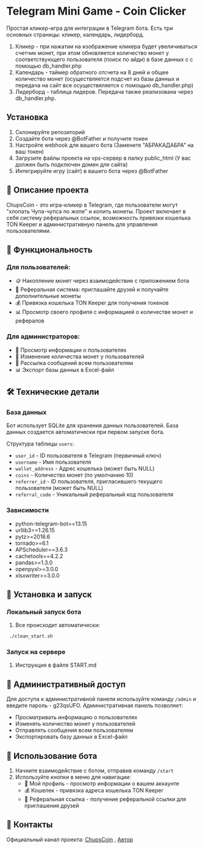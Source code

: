 # Telegram Mini Game - Coin Clicker

Простая кликер-игра для интеграции в Telegram бота. Есть три основных страницы: кликер, календарь, лидерборд. 
1. Кликер - при нажатии на изображение кликера будет увеличиваться счетчик монет, при этом обновляется количество монет у соответствующего пользователя (поиск по айди) в базе данных c с помощью db_handler.php
2. Календарь - таймер обратного отсчета на 8 дней и общее количество монет (осуществляется подсчет из базы данных и передача на сайт все осуществяляется с помощью db_handler.php)
3. Лидерборд - таблица лидеров. Передача также реализована через db_handler.php.

## Установка

1. Склонируйте репозиторий
2. Создайте бота через @BotFather и получите токен
3. Настройте webhook для вашего бота (Замените "АБРАКАДАБРА" на ваш токен)
4. Загрузите файлы проекта на vps-сервер в папку public_html (У вас должен быть подключен домен для сайта)
5. Интегрируйте игру (сайт) в вашего бота через @BotFather


## 📝 Описание проекта

ChupsCoin - это игра-кликер в Telegram, где пользователи могут "хлопать Чупа-чупса по жопе" и копить монеты. Проект включает в себя систему реферальных ссылок, возможность привязки кошелька TON Keeper и административную панель для управления пользователями.

## 🚀 Функциональность

### Для пользователей:
- 🪙 Накопление монет через взаимодействие с приложением бота
- 👥 Реферальная система: приглашайте друзей и получайте дополнительные монеты
- 💰 Привязка кошелька TON Keeper для получения токенов
- 📊 Просмотр своего профиля с информацией о количестве монет и рефералов

### Для администраторов:
- 👤 Просмотр информации о пользователях
- 📝 Изменение количества монет у пользователей
- 📢 Рассылка сообщений всем пользователям
- 📊 Экспорт базы данных в Excel-файл

## 🛠️ Технические детали

### База данных
Бот использует SQLite для хранения данных пользователей. База данных создается автоматически при первом запуске бота.

Структура таблицы `users`:
- `user_id` - ID пользователя в Telegram (первичный ключ)
- `username` - Имя пользователя
- `wallet_address` - Адрес кошелька (может быть NULL)
- `coins` - Количество монет (по умолчанию 10)
- `referrer_id` - ID пользователя, пригласившего текущего пользователя (может быть NULL)
- `referral_code` - Уникальный реферальный код пользователя

### Зависимости
- python-telegram-bot==13.15
- urllib3==1.26.15
- pytz>=2018.6
- tornado>=6.1
- APScheduler==3.6.3
- cachetools==4.2.2
- pandas>=1.3.0
- openpyxl>=3.0.0
- xlsxwriter>=3.0.0

## 🔧 Установка и запуск

### Локальный запуск бота

1. Все происходит автоматически:

```bash
 ./clean_start.sh
```

### Запуск на сервере

1. Инструкция в файле START.md

## 🔐 Административный доступ

Для доступа к административной панели используйте команду `/admin` и введите пароль - g23qsUFO. Административная панель позволяет:
- Просматривать информацию о пользователях
- Изменять количество монет у пользователей
- Отправлять сообщения всем пользователям
- Экспортировать базу данных в Excel-файл

## 📱 Использование бота

1. Начните взаимодействие с ботом, отправив команду `/start`
2. Используйте кнопки в меню для навигации:
   - 👤 Мой профиль - просмотр информации о вашем аккаунте
   - 💰 Кошелек - привязка адреса кошелька TON Keeper
   - 🔗 Реферальная ссылка - получение реферальной ссылки для приглашения друзей

## 📢 Контакты

Официальный канал проекта: [ChupsCoin](https://t.me/ChupsCoin) , [Автор](https://t.me/avdeygolubkov) 
